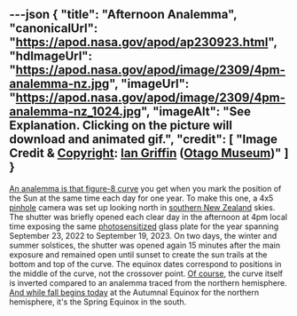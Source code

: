 ---json
{
  "title": "Afternoon Analemma",
  "canonicalUrl": "https://apod.nasa.gov/apod/ap230923.html",
  "hdImageUrl": "https://apod.nasa.gov/apod/image/2309/4pm-analemma-nz.jpg",
  "imageUrl": "https://apod.nasa.gov/apod/image/2309/4pm-analemma-nz_1024.jpg",
  "imageAlt": "See Explanation. Clicking on the picture will download and animated gif.",
  "credit": [
    "Image Credit & [Copyright](https://apod.nasa.gov/apod/lib/about_apod.html#srapply): [Ian Griffin](https://www.instagram.com/portobellopictures/) ([Otago Museum](https://otagomuseum.nz/))"
  ]
}
---

[An analemma is that figure-8 curve](https://en.wikipedia.org/wiki/Analemma#As_seen_from_Earth) you get when you mark the position of the Sun at the same time each day for one year. To make this one, a 4x5 [pinhole](https://apod.nasa.gov/apod/ap220702.html) camera was set up looking north in [southern New Zealand](https://apod.nasa.gov/apod/ap221021.html) skies. The shutter was briefly opened each clear day in the afternoon at 4pm local time exposing the same [photosensitized](https://apod.nasa.gov/apod/ap210102.html) glass plate for the year spanning September 23, 2022 to September 19, 2023. On two days, the winter and summer solstices, the shutter was opened again 15 minutes after the main exposure and remained open until sunset to create the sun trails at the bottom and top of the curve. The equinox dates correspond to positions in the middle of the curve, not the crossover point. [Of course](https://en.wikipedia.org/wiki/Analemma#Seen_from_other_planets), the curve itself is inverted compared to an analemma traced from the northern hemisphere. [And while fall begins today](https://solarsystem.nasa.gov/resources/749/seeing-equinoxes-and-solstices-from-space/) at the Autumnal Equinox for the northern hemisphere, it's the Spring Equinox in the south.
